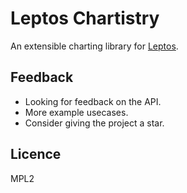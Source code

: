 # Leptos Chartistry

An extensible charting library for [Leptos](https://github.com/leptos-rs/leptos).

## Feedback

- Looking for feedback on the API.
- More example usecases.
- Consider giving the project a star.

## Licence

MPL2
